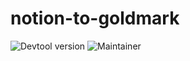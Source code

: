 # notion-to-goldmark

![Devtool version](https://img.shields.io/badge/Devtool-0.0.21-brightgreen.svg)
![Maintainer](https://img.shields.io/badge/team-firestarters-blue)

<!---

## Purpose
A short, one to two sentences max description of the service. What is the importance of this service? What's its core functionality?

## Service Level Objectives
Explain the service level objectives that measure the success of this service. These should tie directly to metrics and alert thresholds outlined below

## Does
What features does it provide to the general workflow?

## Capability
[General Flow](https://whimsical.com/)

## Runbook
[Link to service runbook](https://www.notion.so/faetools/)

## HTTP API

	//a short description of the endpoint purpose
    POST fae.io/endpoint
    {
        parameter1: "yes",
        parameter2: "no"
    }

## Consumes

[faetools.event-name-consumes](https://github.com/faetools/events)
A short description of how the event is handled.

## Produces

[fae.event-name-produces](https://github.com/faetools/events)
A short description of how the event is produced.

## Metrics

A list of metrics that are used to analyse the quality and efectiveness of the service's business logic.

## Dashboards

A link to the service dashboards. This should include the service's application dashboard, a capability dashboard and any other custom dashboards which utilise the service metrics.

## Alerts

A list of alerts for the service, ordered by severity. Each alert should have a short description of what each alert for this service means, along with a linked section in the Runbook.

## Getting Started

If notion-to-goldmark requires specific steps/dependencies to be locally build or for running it's tests they should be listed here in a self-explanatory easy to follow way and updated if any of them changes.

## Releasing

If notion-to-goldmark requires specific steps for it's deployment (i.e. package release) they should be listed here in a self-explanatory easy to follow way and updated if any of them changes.
-->
